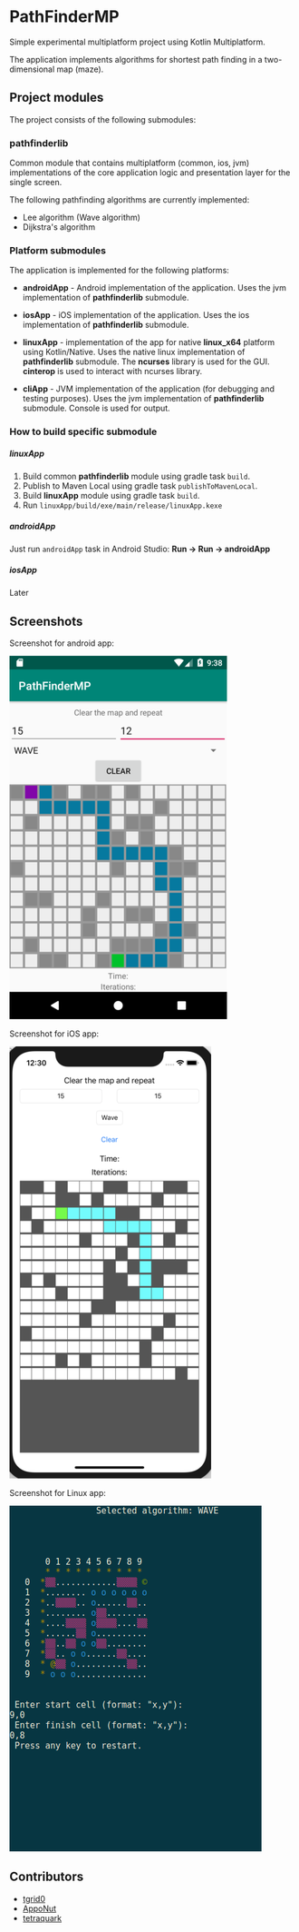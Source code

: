 # PathFinderMP

Simple experimental multiplatform project using Kotlin Multiplatform.

The application implements algorithms for shortest path finding in a two-dimensional map (maze).

## Project modules

The project consists of the following submodules:

### pathfinderlib

Common module that contains multiplatform (common, ios, jvm) implementations of the core application logic and presentation layer for the single screen.

The following pathfinding algorithms are currently implemented:

- Lee algorithm (Wave algorithm)
- Dijkstra's algorithm

### Platform submodules

The application is implemented for the following platforms:

- **androidApp** - Android implementation of the application. Uses the jvm implementation of **pathfinderlib** submodule.

- **iosApp** - iOS implementation of the application. Uses the ios implementation of **pathfinderlib** submodule.

- **linuxApp** - implementation of the app for native **linux_x64** platform using Kotlin/Native. Uses the native linux implementation of **pathfinderlib** submodule. The **ncurses** library is used for the GUI. **cinterop** is used to interact with ncurses library.

- **cliApp** - JVM implementation of the application (for debugging and testing purposes). Uses the jvm implementation of **pathfinderlib** submodule. Console is used for output.

### How to build specific submodule

##### linuxApp

1) Build common **pathfinderlib** module using gradle task `build`.
2) Publish to Maven Local using gradle task `publishToMavenLocal`.
3) Build **linuxApp** module using gradle task `build`.
4) Run `linuxApp/build/exe/main/release/linuxApp.kexe`

##### androidApp

Just run `androidApp` task in Android Studio: 
**Run -> Run -> androidApp**

##### iosApp

Later

## Screenshots

Screenshot for android app:

![PathFinderMP androidApp](docs/screenshot_android.png)

Screenshot for iOS app:

![PathFinderMP androidApp](docs/screenshot_ios.png)

Screenshot for Linux app:

![PathFinderMP androidApp](docs/screenshot_linux.png)

## Contributors

* [tgrid0](https://github.com/tgrid0)
* [AppoNut](https://github.com/AppoNut/)
* [tetraquark](https://github.com/Tetraquark)
